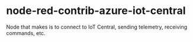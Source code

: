 # node-red-contrib-azure-iot-central
Node that makes is to connect to IoT Central, sending telemetry, receiving commands, etc.
